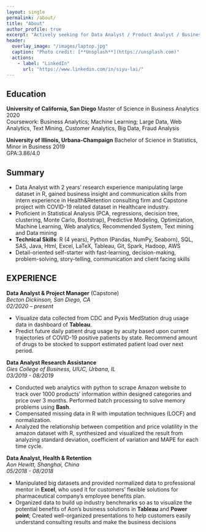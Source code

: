 ```yaml
---
layout: single
permalink: /about/
title: "About"
author_profile: true
excerpt: "Actively seeking for Data Analyst / Product Analyst / Business Analyst position, please contact me freely at **Siyu.Lai@rady.ucsd.edu**"
header:
  overlay_image: "/images/laptop.jpg"
  caption: "Photo credit: [**Unsplash**](https://unsplash.com)"
  actions:
    - label: "LinkedIn"
      url: "https://www.linkedin.com/in/siyu-lai/"
---
```


## Education
**University of California, San Diego**
Master of Science in Business Analytics 2020<br/>
Coursework: Business Analytics; Machine Learning; Large Data, Web Analytics, Text Mining, Customer Analytics, Big Data, Fraud Analysis

**University of Illinois, Urbana-Champaign**
Bachelor of Science in Statistics, Minor in Business 2019<br/>
GPA:3.86/4.0

## Summary
- Data Analyst with 2 years’ research experience manipulating large dataset in R, gained business insight and communication skills from intern  experience in Health&Retention consulting firm and Capstone project with COVID-19 related dataset in Healthcare industry.
- Proficient in Statistical Analysis (PCA, regressions, decision tree, clustering, Monte Carlo, Bootstrap), Predictive Modeling, Optimization,
Machine Learning, Web analytics, Recommended System, Text mining and Data mining
- **Technical Skills**: R (4 years), Python (Pandas, NumPy, Seaborn), SQL, SAS, Java, Html, Excel, LaTeX, Tableau, Git, Spark, Hadoop, AWS
- Detail-oriented self-starter with fast-learning, decision-making, problem-solving, story-telling, communication and client facing skills

## EXPERIENCE
**Data Analyst & Project Manager** (Capstone)<br/>
*Becton Dickinson, San Diego, CA*<br/>
*02/2020 – present*
- Visualize data collected from CDC and Pyxis MedStation drug usage data in dashboard of **Tableau**.
- Predict future daily patient drug usage by acuity based upon current trajectories of COVID-19 positive patients by state. Recommend amount
of drugs to be stocked to support estimated patient load over next period.

**Data Analyst Research Assistance**<br/>
*Gies College of Business, UIUC, Urbana, IL*<br/>
*03/2019 - 08/2019*
- Conducted web analytics with python to scrape Amazon website to track over 1000 products’ information within designed categories and price
over 3 months. Performed batch processing to solve memory problems using **Bash**.
- Compensated missing data in R with imputation techniques (LOCF) and normalization.
- Analyzed the relationship between competition and price volatility in the amazon dataset with R, synthesized and visualized the result from
analyzing standard deviation, coefficient of variation and MAPE for each time cycle.

**Data Analyst, Health & Retention**<br/>
*Aon Hewitt, Shanghai, China*<br/>
*05/2018 - 08/2018*
- Manipulated big datasets and provided normalized data to professional mentor in **Excel**, who used it for customers’ flexible solutions for
pharmaceutical company’s employee benefits plan.
- Organized data to build up industry benchmarks so as to visualize the potential benefits of Aon’s business solutions in **Tableau** and **Power
point**; Created well-organized presentations to help customers easily understand consulting results and make the business decisions
